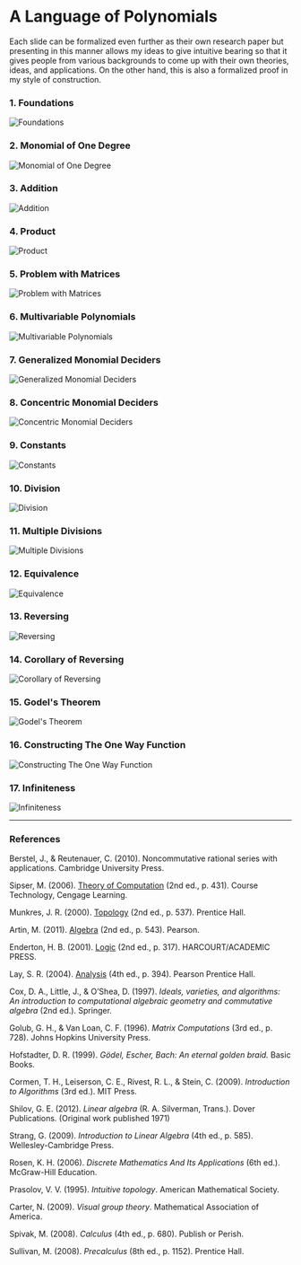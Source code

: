 # A Language of Polynomials

Each slide can be formalized even further as their own research paper but presenting in this manner allows my ideas to give intuitive bearing so that it gives people from various backgrounds to come up with their own theories, ideas, and applications. On the other hand, this is also a formalized proof in my style of construction.

### 1. Foundations
![Foundations](Resources/01ALanguageOfPolynomials.jpg)
### 2. Monomial of One Degree
![Monomial of One Degree](Resources/02MonomialOfOneDegree.jpg)
### 3. Addition
![Addition](Resources/03Addition.jpg)
### 4. Product
![Product](Resources/04ProductOfMonomial.jpg)
### 5. Problem with Matrices
![Problem with Matrices](Resources/05AProblemWithTheLanguageOfPolynomials.jpg)
### 6. Multivariable Polynomials
![Multivariable Polynomials](Resources/06MonomialsOfMoreThanOneVariable.jpg)
### 7. Generalized Monomial Deciders
![Generalized Monomial Deciders](Resources/07TheGeneralizedMonomialDecider.jpg)
### 8. Concentric Monomial Deciders
![Concentric Monomial Deciders](Resources/08MonomialDecidersWithConstantOfOne.jpg)
### 9. Constants
![Constants](Resources/09TheConstantOfMonomialDecider.jpg)
### 10. Division
![Division](Resources/10DivisionOfMonomialDeciders.jpg)
### 11. Multiple Divisions
![Multiple Divisions](Resources/11MultipleDivisionsOfMonomialDecider.jpg)
### 12. Equivalence
![Equivalence](Resources/12EquivalenceInPartitioning.jpg)
### 13. Reversing
![Reversing](Resources/13EasyToComputeOneWayHardToFindTheOther.jpg)
### 14. Corollary of Reversing
![Corollary of Reversing](Resources/14UniquenessOfThePathsOfEquivalentMonomialDeciders.jpg)
### 15. Godel's Theorem
![Godel's Theorem](Resources/15Godel.jpg)
### 16. Constructing The One Way Function
![Constructing The One Way Function](Resources/16ASideNoteOfTheTheoremsRelatingToProbability.jpg)
### 17. Infiniteness
![Infiniteness](Resources/17ATheoremOfInfiniteness.jpg)

-----

### References

Berstel, J., & Reutenauer, C. (2010). Noncommutative rational series with applications. Cambridge University Press.

Sipser, M. (2006). [Theory of Computation](https://en.wikipedia.org/wiki/Introduction_to_the_Theory_of_Computation) (2nd ed., p. 431). Course Technology, Cengage Learning.

Munkres, J. R. (2000). [Topology](https://math.ucr.edu/~res/math205B-2018/Munkres%20-%20Topology.pdf) (2nd ed., p. 537). Prentice Hall.

Artin, M. (2011). [Algebra](https://math.mit.edu/~hrm/palestine/artin-algebra.pdf) (2nd ed., p. 543). Pearson.

Enderton, H. B. (2001). [Logic](https://dn790009.ca.archive.org/0/items/MathematicalIntroductionToLogicEnderton/MathematicalIntroductionToLogic-Enderton.pdf) (2nd ed., p. 317). HARCOURT/ACADEMIC PRESS.

Lay, S. R. (2004). [Analysis](https://zlib.pub/book/analysis-with-an-introduction-to-proof-1q70kqfatdhg) (4th ed., p. 394). Pearson Prentice Hall.

Cox, D. A., Little, J., & O’Shea, D. (1997). *Ideals, varieties, and algorithms: An introduction to computational algebraic geometry and commutative algebra* (2nd ed.). Springer.

Golub, G. H., & Van Loan, C. F. (1996). *Matrix Computations* (3rd ed., p. 728). Johns Hopkins University Press.

Hofstadter, D. R. (1999). *Gödel, Escher, Bach: An eternal golden braid.* Basic Books.

Cormen, T. H., Leiserson, C. E., Rivest, R. L., & Stein, C. (2009). *Introduction to Algorithms* (3rd ed.). MIT Press.

Shilov, G. E. (2012). *Linear algebra* (R. A. Silverman, Trans.). Dover Publications. (Original work published 1971)

Strang, G. (2009). *Introduction to Linear Algebra* (4th ed., p. 585). Wellesley-Cambridge Press.

Rosen, K. H. (2006). *Discrete Mathematics And Its Applications* (6th ed.). McGraw-Hill Education.

Prasolov, V. V. (1995). *Intuitive topology*. American Mathematical Society.

Carter, N. (2009). *Visual group theory*. Mathematical Association of America.

Spivak, M. (2008). *Calculus* (4th ed., p. 680). Publish or Perish.

Sullivan, M. (2008). *Precalculus* (8th ed., p. 1152). Prentice Hall.
